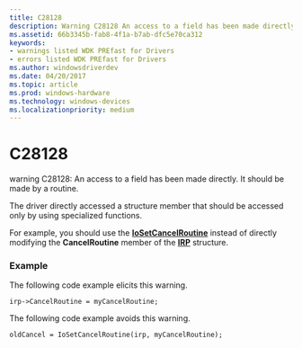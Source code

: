 ```yaml
---
title: C28128
description: Warning C28128 An access to a field has been made directly. It should be made by a routine.
ms.assetid: 66b3345b-fab8-4f1a-b7ab-dfc5e70ca312
keywords:
- warnings listed WDK PREfast for Drivers
- errors listed WDK PREfast for Drivers
ms.author: windowsdriverdev
ms.date: 04/20/2017
ms.topic: article
ms.prod: windows-hardware
ms.technology: windows-devices
ms.localizationpriority: medium
---
```


# C28128


warning C28128: An access to a field has been made directly. It should be made by a routine.

The driver directly accessed a structure member that should be accessed only by using specialized functions.

For example, you should use the [**IoSetCancelRoutine**](https://msdn.microsoft.com/library/windows/hardware/ff549674) instead of directly modifying the **CancelRoutine** member of the [**IRP**](https://msdn.microsoft.com/library/windows/hardware/ff550694) structure.

### <span id="example"></span><span id="EXAMPLE"></span>Example

The following code example elicits this warning.

```
irp->CancelRoutine = myCancelRoutine;
```

The following code example avoids this warning.

```
oldCancel = IoSetCancelRoutine(irp, myCancelRoutine);
```

 

 





